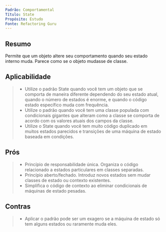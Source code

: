 ```yaml
---
Padrão: Comportamental
Título: State
Propósito: Estudo
Fonte: Refactoring Guru
---
```


## Resumo
Permite que um objeto altere seu comportamento quando seu estado interno muda. Parece como se o objeto mudasse de classe.

## Aplicabilidade
> * Utilize o padrão State quando você tem um objeto que se comporta de maneira diferente dependendo do seu estado atual, quando o número de estados é enorme, e quando o código estado específico muda com frequência.
> * Utilize o padrão quando você tem uma classe populada com condicionais gigantes que alteram como a classe se comporta de acordo com os valores atuais dos campos da classe.
> * Utilize o State quando você tem muito código duplicado em muitos estados parecidos e transições de uma máquina de estado baseada em condições.


## Prós
> * Princípio de responsabilidade única. Organiza o código relacionado a estados particulares em classes separadas.
> * Princípio aberto/fechado. Introduz novos estados sem mudar classes de estado ou contexto existentes.
> * Simplifica o código de contexto ao eliminar condicionais de máquinas de estado pesadas.

## Contras
> * Aplicar o padrão pode ser um exagero se a máquina de estado só tem alguns estados ou raramente muda eles.